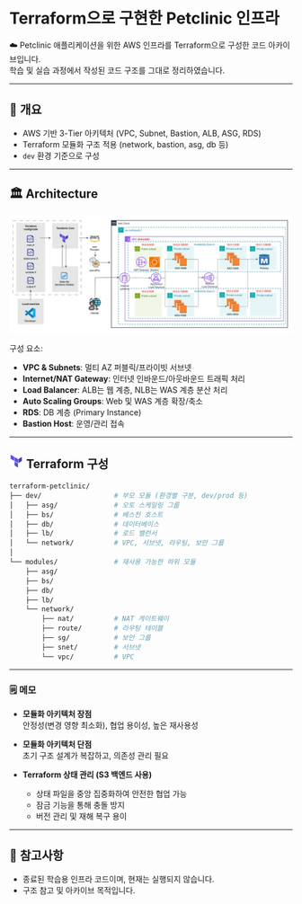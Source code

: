 # Terraform으로 구현한 Petclinic 인프라

☁️ Petclinic 애플리케이션을 위한 AWS 인프라를 Terraform으로 구성한 코드 아카이브입니다.  
학습 및 실습 과정에서 작성된 코드 구조를 그대로 정리하였습니다.  

---

## 📝 개요
- AWS 기반 3-Tier 아키텍처 (VPC, Subnet, Bastion, ALB, ASG, RDS)  
- Terraform 모듈화 구조 적용 (network, bastion, asg, db 등)  
- `dev` 환경 기준으로 구성  

---

## 🏛️ Architecture
![Architecture](terraform-archi.JPG)

구성 요소:
- **VPC & Subnets**: 멀티 AZ 퍼블릭/프라이빗 서브넷  
- **Internet/NAT Gateway**: 인터넷 인바운드/아웃바운드 트래픽 처리
- **Load Balancer**: ALB는 웹 계층, NLB는 WAS 계층 분산 처리
- **Auto Scaling Groups**: Web 및 WAS 계층 확장/축소
- **RDS**: DB 계층 (Primary Instance)  
- **Bastion Host**: 운영/관리 접속  

---

## <img src="https://raw.githubusercontent.com/devicons/devicon/master/icons/terraform/terraform-original.svg" width="25"/> Terraform 구성
```bash
terraform-petclinic/
├── dev/                  # 부모 모듈 (환경별 구분, dev/prod 등)
│   ├── asg/              # 오토 스케일링 그룹
│   ├── bs/               # 베스천 호스트
│   ├── db/               # 데이터베이스
│   ├── lb/               # 로드 밸런서
│   └── network/          # VPC, 서브넷, 라우팅, 보안 그룹
│
└── modules/              # 재사용 가능한 하위 모듈
    ├── asg/
    ├── bs/
    ├── db/
    ├── lb/
    └── network/
        ├── nat/          # NAT 게이트웨이
        ├── route/        # 라우팅 테이블
        ├── sg/           # 보안 그룹
        ├── snet/         # 서브넷
        └── vpc/          # VPC
```
---

### 🗒️ 메모
- **모듈화 아키텍처 장점**  
  안정성(변경 영향 최소화), 협업 용이성, 높은 재사용성  

- **모듈화 아키텍처 단점**  
  초기 구조 설계가 복잡하고, 의존성 관리 필요  

- **Terraform 상태 관리 (S3 백엔드 사용)**  
  - 상태 파일을 중앙 집중화하여 안전한 협업 가능  
  - 잠금 기능을 통해 충돌 방지  
  - 버전 관리 및 재해 복구 용이  

---

## 📎 참고사항
- 종료된 학습용 인프라 코드이며, 현재는 실행되지 않습니다.  
- 구조 참고 및 아카이브 목적입니다.  
